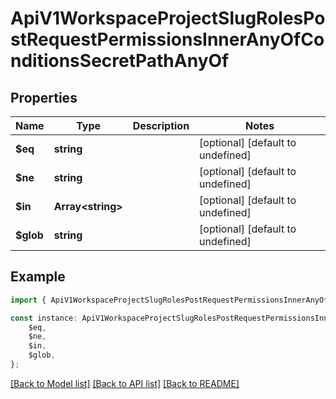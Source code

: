 # ApiV1WorkspaceProjectSlugRolesPostRequestPermissionsInnerAnyOfConditionsSecretPathAnyOf


## Properties

Name | Type | Description | Notes
------------ | ------------- | ------------- | -------------
**$eq** | **string** |  | [optional] [default to undefined]
**$ne** | **string** |  | [optional] [default to undefined]
**$in** | **Array&lt;string&gt;** |  | [optional] [default to undefined]
**$glob** | **string** |  | [optional] [default to undefined]

## Example

```typescript
import { ApiV1WorkspaceProjectSlugRolesPostRequestPermissionsInnerAnyOfConditionsSecretPathAnyOf } from './api';

const instance: ApiV1WorkspaceProjectSlugRolesPostRequestPermissionsInnerAnyOfConditionsSecretPathAnyOf = {
    $eq,
    $ne,
    $in,
    $glob,
};
```

[[Back to Model list]](../README.md#documentation-for-models) [[Back to API list]](../README.md#documentation-for-api-endpoints) [[Back to README]](../README.md)
